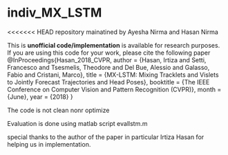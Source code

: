 # indiv_MX_LSTM
<<<<<<< HEAD
repository mainatined by Ayesha Nirma and Hasan Nirma

This is **unofficial code/implementation** is available for research purposes. If you are using this code for your work, please cite the following paper
@InProceedings{Hasan_2018_CVPR,
author = {Hasan, Irtiza and Setti, Francesco and Tsesmelis, Theodore and Del Bue, Alessio and Galasso, Fabio and Cristani, Marco},
title = {MX-LSTM: Mixing Tracklets and Vislets to Jointly Forecast Trajectories and Head Poses},
booktitle = {The IEEE Conference on Computer Vision and Pattern Recognition (CVPR)},
month = {June},
year = {2018}
}



The code is not clean nonr optimize

Evaluation is done using matlab script evallstm.m


special thanks to the author of the paper in particular Irtiza Hasan for helping us in implementation.



